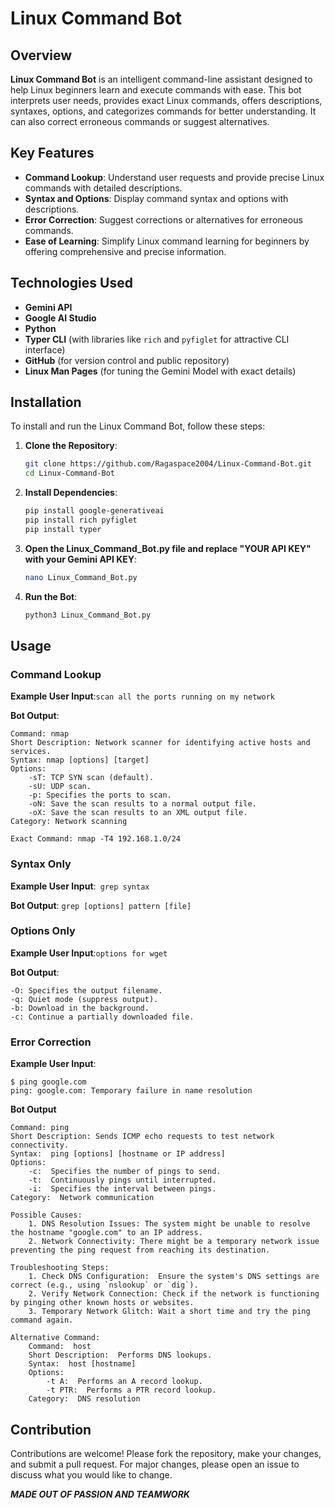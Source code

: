 # Linux Command Bot

## Overview

**Linux Command Bot** is an intelligent command-line assistant designed to help Linux beginners learn and execute commands with ease. This bot interprets user needs, provides exact Linux commands, offers descriptions, syntaxes, options, and categorizes commands for better understanding. It can also correct erroneous commands or suggest alternatives.

## Key Features

- **Command Lookup**: Understand user requests and provide precise Linux commands with detailed descriptions.
- **Syntax and Options**: Display command syntax and options with descriptions.
- **Error Correction**: Suggest corrections or alternatives for erroneous commands.
- **Ease of Learning**: Simplify Linux command learning for beginners by offering comprehensive and precise information.

## Technologies Used

- **Gemini API**
- **Google AI Studio**
- **Python** 
- **Typer CLI** (with libraries like `rich` and `pyfiglet` for attractive CLI interface)
- **GitHub** (for version control and public repository)
- **Linux Man Pages** (for tuning the Gemini Model with exact details)

## Installation

To install and run the Linux Command Bot, follow these steps:

1. **Clone the Repository**:
    ```bash
    git clone https://github.com/Ragaspace2004/Linux-Command-Bot.git
    cd Linux-Command-Bot
    ```

2. **Install Dependencies**:
    ```bash
    pip install google-generativeai
    pip install rich pyfiglet
    pip install typer
    ```
3. **Open the Linux_Command_Bot.py file and replace "YOUR API KEY" with your Gemini API KEY**:
    ```bash
    nano Linux_Command_Bot.py
    ```

4. **Run the Bot**:
    ```bash
    python3 Linux_Command_Bot.py
    ```

## Usage

### Command Lookup

**Example User Input**:```scan all the ports running on my network```

**Bot Output**:
```
Command: nmap
Short Description: Network scanner for identifying active hosts and services.
Syntax: nmap [options] [target]
Options:
    -sT: TCP SYN scan (default).
    -sU: UDP scan.
    -p: Specifies the ports to scan.
    -oN: Save the scan results to a normal output file.
    -oX: Save the scan results to an XML output file.
Category: Network scanning

Exact Command: nmap -T4 192.168.1.0/24
```

### Syntax Only

**Example User Input**:``` grep syntax```

**Bot Output**: ```grep [options] pattern [file] ```

### Options Only

**Example User Input**:```options for wget```

**Bot Output**:
```
-O: Specifies the output filename.
-q: Quiet mode (suppress output).
-b: Download in the background.
-c: Continue a partially downloaded file.
```

### Error Correction

**Example User Input**:
```
$ ping google.com    
ping: google.com: Temporary failure in name resolution
```
                                                          
**Bot Output**
```
Command: ping
Short Description: Sends ICMP echo requests to test network connectivity.
Syntax:  ping [options] [hostname or IP address]
Options:
    -c:  Specifies the number of pings to send.
    -t:  Continuously pings until interrupted.
    -i:  Specifies the interval between pings.
Category:  Network communication

Possible Causes:
    1. DNS Resolution Issues: The system might be unable to resolve the hostname "google.com" to an IP address.
    2. Network Connectivity: There might be a temporary network issue preventing the ping request from reaching its destination.

Troubleshooting Steps:
    1. Check DNS Configuration:  Ensure the system's DNS settings are correct (e.g., using `nslookup` or `dig`).
    2. Verify Network Connection: Check if the network is functioning by pinging other known hosts or websites.
    3. Temporary Network Glitch: Wait a short time and try the ping command again.

Alternative Command:
    Command:  host
    Short Description:  Performs DNS lookups.
    Syntax:  host [hostname]
    Options:
        -t A:  Performs an A record lookup.
        -t PTR:  Performs a PTR record lookup.
    Category:  DNS resolution
```
## Contribution

Contributions are welcome! Please fork the repository, make your changes, and submit a pull request. For major changes, please open an issue to discuss what you would like to change.

***MADE OUT OF PASSION AND TEAMWORK***
